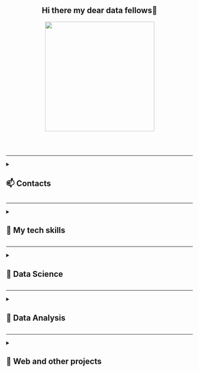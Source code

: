 <br>
<br>
<h2 align="center">
Hi there my dear data fellows🤗
</h2>

<div id="gif" align="center">
  <img src="https://media.tenor.com/GOj9ZF_-ZOcAAAAM/cat.gif" width="295"/>
</div>
<br>
<br>
<br>

___

<details>
<summary><h2> 📫 Contacts </h2></summary>

- [Telegram (t.me/ddanilov0)]("https://t.me/ddanilov0")    
- [arch.danilov@gmail.com]("arch.danilov@gmail.com")
</details>

___

<details>
<summary><h2>🔧 My tech skills</h2></summary>
<!-- flat-square -->

<p align="left">
<img src="https://img.shields.io/badge/Numpy-darkblue.svg?style=for-the-badge&logo=numpy&logoColor=darkviolet&color=171515" />
<img src="https://img.shields.io/badge/Pandas-%23150458.svg?style=for-the-badge&logo=pandas&logoColor=darkblue&color=171515" />
<img src="https://img.shields.io/badge/Plotly-%233F4F75.svg?style=for-the-badge&logo=plotly&logoColor=darkblue&color=171515" />
<img src="https://img.shields.io/badge/SciPy-%230C55A5.svg?style=for-the-badge&logo=scipy&logoColor=blue&color=171515" />
<img src="https://img.shields.io/badge/PostgreSQL-%23316192.svg?style=for-the-badge&logo=postgresql&logoColor=blue&color=171515" />
<img src="https://img.shields.io/badge/Python-3670A0?style=for-the-badge&logo=python&logoColor=blue&color=171515" />
<img src="https://img.shields.io/badge/Excel-darkgreen?style=for-the-badge&logo=microsoft-excel&logoColor=green&color=171515" />
<img src="https://img.shields.io/badge/Tableau-E97627?style=for-the-badge&logo=Tableau&logoColor=yellow&color=171515" />
<img src="https://img.shields.io/badge/PowerBI-E97627?style=for-the-badge&logo=PowerBI&logoColor=oranged&color=171515" />
<img src="https://img.shields.io/badge/Sklearn-%23F7931E.svg?style=for-the-badge&logo=scikit-learn&logoColor=orange&color=171515" />
<img src="https://img.shields.io/badge/postman-orange.svg?style=for-the-badge&logo=postman&logoColor=orange&color=171515" />
<img src="https://img.shields.io/badge/jupyter-orange.svg?style=for-the-badge&logo=jupyter&logoColor=orange&color=171515" />
<img src="https://img.shields.io/badge/TensorFlow-%23FF6F00.svg?style=for-the-badge&logo=TensorFlow&logoColor=orangered&color=171515" />
<img src="https://img.shields.io/badge/PyTorch-%23EE4C2C.svg?style=for-the-badge&logo=PyTorch&logoColor=%23D00000&color=171515" />
<img src="https://img.shields.io/badge/Keras-%23D00000.svg?style=for-the-badge&logo=Keras&logoColor=%23D00000&color=171515" />
  <img src="https://img.shields.io/badge/flask-%23000.svg?style=for-the-badge&logo=flask&logoColor=white&color=171515" />
  <img src="https://img.shields.io/badge/bash-%23000.svg?style=for-the-badge&logo=gnu-bash&logoColor=white&color=171515" />
<img src="https://img.shields.io/badge/-VBA-greendark?style=for-the-badge&logoColor=white&color=171515" />
</p>

</details>

___

<details>
<summary><h2>🔬 Data Science</h2></summary>

### [**&nbsp;&nbsp;&nbsp;&nbsp;&nbsp;btc_price_prediction (WIP)**](https://github.com/ootho/btc_timeseries_analysis/blob/master/price_prediction.ipynb)
&nbsp;&nbsp;&nbsp;&nbsp;&nbsp;📈 Predicting the price of Bitcoin for the next day using a multivariate model. `LSTM` + 🔥PyTorch 

### [**&nbsp;&nbsp;&nbsp;&nbsp;&nbsp;yp_bank_churn**](https://github.com/ootho/data_science/blob/main/yp_bank_churn/bank_churn.ipynb)
&nbsp;&nbsp;&nbsp;&nbsp;&nbsp;💳 Prediction customer attrition in a bank using historical data on customer behavior and contract terminations.

### [**&nbsp;&nbsp;&nbsp;&nbsp;&nbsp;yp_auto_price**](https://github.com/ootho/data_science/blob/main/yp_auto_price_prediction/auto_price.ipynb)
&nbsp;&nbsp;&nbsp;&nbsp;&nbsp;🚗 Developing of model for a used car marketplace that provides quick market value estimation based on historical data of cars e.g. technical specifications, configurations, and prices.

### [**&nbsp;&nbsp;&nbsp;&nbsp;&nbsp;yp_gold_recovering**](https://github.com/ootho/data_science/blob/main/yp_gold_recovering/gold_recovering.ipynb)
&nbsp;&nbsp;&nbsp;&nbsp;&nbsp;🧈 The model predicts the gold recovery coefficient from gold-bearing ore to optimize production and avoid operating with unfavorable characteristics.

### [**&nbsp;&nbsp;&nbsp;&nbsp;&nbsp;yp_face_age_recognition**](https://github.com/ootho/data_science/blob/main/yp_face_age_recognition_keras/face_age_recognition_keras.ipynb)
&nbsp;&nbsp;&nbsp;&nbsp;&nbsp;Development of a model for determining the age from a photo 😐 using `Keras`.

### [**&nbsp;&nbsp;&nbsp;&nbsp;&nbsp;yp_mobile_recomender**](https://github.com/ootho/data_science/blob/main/yp_mobile_recomender/mobile_recomender.ipynb)
&nbsp;&nbsp;&nbsp;&nbsp;&nbsp; It is necessary to conduct a preliminary analysis of mobile operator tariffs on a small sample of customers and analyze which tariff is more promising for the operator. Additionally, a model should be built to recommend users a specific tariff.

### [**&nbsp;&nbsp;&nbsp;&nbsp;&nbsp;yp_taxi_order_predictions**](https://github.com/ootho/data_science/tree/main/yp_taxi_orders_prediction)
&nbsp;&nbsp;&nbsp;&nbsp;&nbsp;🚖 To attract more drivers during peak demand, a taxi order forecasting model is developed using historical data on taxi orders at airports to predict the number of taxi orders for the next hour.

### [**&nbsp;&nbsp;&nbsp;&nbsp;&nbsp;yp_toxic_comments**](https://github.com/ootho/data_science/blob/main/yp_toxic_comments/toxic_comments.ipynb)
&nbsp;&nbsp;&nbsp;&nbsp;&nbsp; Detecting the toxicity of comments using classical machine learning and `toxic-BERT` implemented in 🔥PyTorch.

### [**&nbsp;&nbsp;&nbsp;&nbsp;&nbsp;yp_well_location**](https://github.com/ootho/data_science/blob/main/yp_well_location/well_location.ipynb)
&nbsp;&nbsp;&nbsp;&nbsp;&nbsp; It is necessary to build a ML model that will help determine the region where extraction of oil will yield the highest profit, taking into account risk assessment.

</details>

___

<details>
<summary><h2>🔭 Data Analysis</h2></summary>

### [**&nbsp;&nbsp;&nbsp;&nbsp;&nbsp;yp_borrower_evaluation**](https://github.com/ootho/data_analysis/blob/main/yp_borrower_evaluation/yp_borrower_evaluation.ipynb)
&nbsp;&nbsp;&nbsp;&nbsp;&nbsp; Researching the creditworthiness of bank borrowers and identifying key criteria for building a scoring model.

### [**&nbsp;&nbsp;&nbsp;&nbsp;&nbsp;yp_game_analysis**](https://github.com/ootho/data_analysis/blob/main/yp_game_analysis/game_analysis.ipynb)
&nbsp;&nbsp;&nbsp;&nbsp;&nbsp; 🎮 Based on historical data on game sales, user and expert ratings, and other features, it is necessary to identify patterns that determine the success of a game. This will allow making bets on potentially popular products and planning an advertising campaign for the next year.

### [**&nbsp;&nbsp;&nbsp;&nbsp;&nbsp;yp_    real_estate**](https://github.com/ootho/data_analysis/blob/main/yp_real_estate/real_estate.ipynb)
&nbsp;&nbsp;&nbsp;&nbsp;&nbsp; 🏡 We have access to the archive of real estate listings for the sale of apartments in St. Petersburg and neighboring areas over several years. The goal of the study is to determine the market value of real estate properties.

</details>

___

<details>
<summary><h2>💾 Web and other projects</h2></summary>

### [**&nbsp;&nbsp;&nbsp;&nbsp;&nbsp;synapsenet_parser**](https://github.com/ootho/synapsenet_to_excel)
&nbsp;&nbsp;&nbsp;&nbsp;&nbsp; Parser on a `Flask` that works by requests and collect all results into `.xlsx` file.

### [**&nbsp;&nbsp;&nbsp;&nbsp;&nbsp;my_behance**](https://www.behance.net/daniildanilov)
&nbsp;&nbsp;&nbsp;&nbsp;&nbsp; And also some creative coding/generative design projects 🔥🔥

</details>
